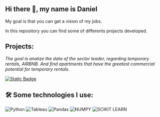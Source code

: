 ## Hi there 👋, my name is Daniel

<p>
My goal is that you can get a vision of my jobs.
</p>
<p>
In this repository you can find some of differents projects developed.
</p>

## Projects:
_The goal is analize the data of the sector leader, regarding temporary rentals, AIRBNB. And find apartments that have the greatest commercial potential for temporary rentals._

[![Static Badge](https://img.shields.io/badge/Go%20ahead%20-%208A2BE2)](https://github.com/dani-ctes/Business-Analytics/blob/main/ANALISIS_DEL_MERCADO_INMOBILIARIO_Buenos_Aires/Notebooks/01_Dise%C3%B1o%20del%20Proyecto.ipynb)

## 🛠 Some technologies I use:
![Python](https://img.shields.io/badge/python-3670A0?style=for-the-badge&logo=python&logoColor=ffdd54)
![Tableau](https://img.shields.io/badge/Tableau-E97627?style=for-the-badge&logo=Tableau&logoColor=white)
![Pandas](https://img.shields.io/badge/Pandas-2C2D72?style=for-the-badge&logo=pandas&logoColor=white)
![NUMPY](https://img.shields.io/badge/Numpy-777BB4?style=for-the-badge&logo=numpy&logoColor=white)
![SCIKIT LEARN](https://img.shields.io/badge/scikit_learn-F7931E?style=for-the-badge&logo=scikit-learn&logoColor=white)
